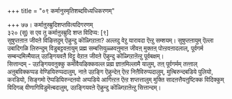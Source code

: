 +++
title = "०९ कर्मानुस्मृतिशब्दविध्यधिकरणम्"

+++
७७। कर्माऩुस्म्रुदिशप्तवित्यदिगरणम्   
३२० (सू) स एव तु कर्माऩुस्म्रुदि शप्त विदिप्य: [९]  
सुषुप्तऩाऩ जीवऩे विऴित्तदुम् ऎऴुन्दु कॊळ्गिऱाऩा? अल्लदु वेऱु यारावदा ऎऩ्ऱु सम्शयम्। सुषुप्तऩायुम् ऎल्ला उबादिगळि लिरुन्दुम् विडुबट्टवऩायुम् प्रह्म सम्बत्तियुळ्ळवऩुमाऩ जीवऩ् मुक्तऩ् पोऩ्ऱवऩादलाल्, पूर्वगर्म सम्बन्दमिऩ्मैयाल् उऱङ्गियवऩै विट्टु वेऱाऩ जीवऩे ऎऴुन्दु कॊळ्गिऱाऩॆऩ्ऱु पूर्वबक्षम्।  
सित्तान्दम् - उऱङ्गियवऩुक्कु कर्मावैयऴिक्कवल्ल प्रह्म ज्ञाऩमिल्लामै यालुम्, तऩ् पूर्वगर्मम् तऩ्ऩाल् अऩुबविक्कप्पड वेण्डियिरुप्पदालुम्, नाऩे उऱङ्गि ऎऴुन्देऩ् ऎऩ्ऱ निऩैविरुप्पदालुम्, मुऩ्बिरुन्दबडिये पुलियो, करडियो, सिङ्गमो ऎप्पडियिरुन्दऩवो अप्पडिये आगिऩ्ऱऩ ऎऩ्ऱ शप्तत्तालुम् मुक्ति सादऩत्तैयऩुष्टिक्क विदिक्कुम् विदिगळ् वीणागिविडुमॆऩ्बदालुम्, उऱङ्गियवऩे ऎऴुन्दु कॊळ्गिऱाऩॆऩ्ऱु सित्तान्दम्।

